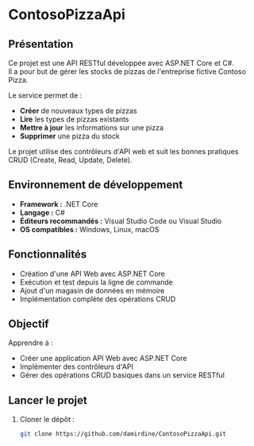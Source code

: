 # ContosoPizzaApi

## Présentation

Ce projet est une API RESTful développée avec ASP.NET Core et C#.  
Il a pour but de gérer les stocks de pizzas de l'entreprise fictive Contoso Pizza.

Le service permet de :
- **Créer** de nouveaux types de pizzas
- **Lire** les types de pizzas existants
- **Mettre à jour** les informations sur une pizza
- **Supprimer** une pizza du stock

Le projet utilise des contrôleurs d'API web et suit les bonnes pratiques CRUD (Create, Read, Update, Delete).

## Environnement de développement

- **Framework :** .NET Core
- **Langage :** C#
- **Éditeurs recommandés :** Visual Studio Code ou Visual Studio
- **OS compatibles :** Windows, Linux, macOS

## Fonctionnalités

- Création d'une API Web avec ASP.NET Core
- Exécution et test depuis la ligne de commande
- Ajout d'un magasin de données en mémoire
- Implémentation complète des opérations CRUD

## Objectif

Apprendre à :
- Créer une application API Web avec ASP.NET Core
- Implémenter des contrôleurs d'API
- Gérer des opérations CRUD basiques dans un service RESTful

## Lancer le projet

1. Cloner le dépôt :
   ```bash
   git clone https://github.com/damirdine/ContosoPizzaApi.git
